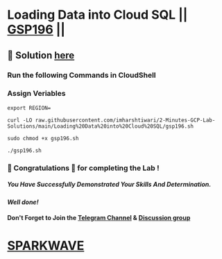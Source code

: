 # Loading Data into Cloud SQL || [GSP196](https://www.cloudskillsboost.google/focuses/1157?parent=catalog) ||

## 🔑 Solution [here](https://www.youtube.com/@sparkwave.01)

### Run the following Commands in CloudShell

### Assign Veriables
```
export REGION=
```
```
curl -LO raw.githubusercontent.com/imharshtiwari/2-Minutes-GCP-Lab-Solutions/main/Loading%20Data%20into%20Cloud%20SQL/gsp196.sh

sudo chmod +x gsp196.sh

./gsp196.sh
```

### 🐼 Congratulations 🎉 for completing the Lab !

##### *You Have Successfully Demonstrated Your Skills And Determination.*

#### *Well done!*

#### Don't Forget to Join the [Telegram Channel](https://t.me/sparkwave.01) & [Discussion group](https://t.me/sparkwave.01chats)

# [SPARKWAVE](https://www.youtube.com/@sparkwave.01)
